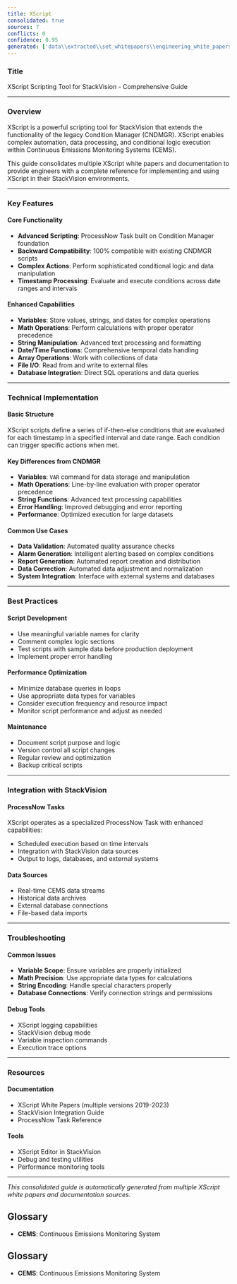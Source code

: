 ```yaml
---
title: XScript
consolidated: true
sources: 7
conflicts: 0
confidence: 0.95
generated: ['data\\extracted\\set_whitepapers\\engineering_white_papers_WhitePapers_XScript_XScriptWhitePaper11-27-18docx_71bd2b56.md', 'data\\extracted\\set_whitepapers\\engineering_white_papers_WhitePapers_XScript_XScriptWhitePaper11-2-2023docx_340ffb01.md', 'data\\extracted\\set_whitepapers\\engineering_white_papers_WhitePapers_XScript_XScriptWhitePaper05-12-2022docx_f67231bc.md', 'data\\extracted\\set_whitepapers\\engineering_white_papers_WhitePapers_XScript_XScriptWhitePaper06-11-2019docx_bb42bba8.md', 'data\\extracted\\set_whitepapers\\engineering_white_papers_WhitePapers_XScript_XScriptWhitePaper02-12-2020docx_36661866.md', 'data\\extracted\\set_whitepapers\\engineering_white_papers_WhitePapers_XScript_XScriptWhitePaper06-11-2019pdf_04e1461e.md', 'data\\extracted\\set_whitepapers\\engineering_white_papers_WhitePapers_XScript_XScriptWhitePaper02-12-2020pdf_2054a32d.md']
---
```


### Title
XScript Scripting Tool for StackVision - Comprehensive Guide

---

### Overview
XScript is a powerful scripting tool for StackVision that extends the functionality of the legacy Condition Manager (CNDMGR). XScript enables complex automation, data processing, and conditional logic execution within Continuous Emissions Monitoring Systems (CEMS).

This guide consolidates multiple XScript white papers and documentation to provide engineers with a complete reference for implementing and using XScript in their StackVision environments.

---

### Key Features

#### Core Functionality
- **Advanced Scripting**: ProcessNow Task built on Condition Manager foundation
- **Backward Compatibility**: 100% compatible with existing CNDMGR scripts
- **Complex Actions**: Perform sophisticated conditional logic and data manipulation
- **Timestamp Processing**: Evaluate and execute conditions across date ranges and intervals

#### Enhanced Capabilities
- **Variables**: Store values, strings, and dates for complex operations
- **Math Operations**: Perform calculations with proper operator precedence
- **String Manipulation**: Advanced text processing and formatting
- **Date/Time Functions**: Comprehensive temporal data handling
- **Array Operations**: Work with collections of data
- **File I/O**: Read from and write to external files
- **Database Integration**: Direct SQL operations and data queries

---

### Technical Implementation

#### Basic Structure
XScript scripts define a series of if-then-else conditions that are evaluated for each timestamp in a specified interval and date range. Each condition can trigger specific actions when met.

#### Key Differences from CNDMGR
- **Variables**: `VAR` command for data storage and manipulation
- **Math Operations**: Line-by-line evaluation with proper operator precedence
- **String Functions**: Advanced text processing capabilities
- **Error Handling**: Improved debugging and error reporting
- **Performance**: Optimized execution for large datasets

#### Common Use Cases
- **Data Validation**: Automated quality assurance checks
- **Alarm Generation**: Intelligent alerting based on complex conditions
- **Report Generation**: Automated report creation and distribution
- **Data Correction**: Automated data adjustment and normalization
- **System Integration**: Interface with external systems and databases

---

### Best Practices

#### Script Development
- Use meaningful variable names for clarity
- Comment complex logic sections
- Test scripts with sample data before production deployment
- Implement proper error handling

#### Performance Optimization
- Minimize database queries in loops
- Use appropriate data types for variables
- Consider execution frequency and resource impact
- Monitor script performance and adjust as needed

#### Maintenance
- Document script purpose and logic
- Version control all script changes
- Regular review and optimization
- Backup critical scripts

---

### Integration with StackVision

#### ProcessNow Tasks
XScript operates as a specialized ProcessNow Task with enhanced capabilities:
- Scheduled execution based on time intervals
- Integration with StackVision data sources
- Output to logs, databases, and external systems

#### Data Sources
- Real-time CEMS data streams
- Historical data archives
- External database connections
- File-based data imports

---

### Troubleshooting

#### Common Issues
- **Variable Scope**: Ensure variables are properly initialized
- **Math Precision**: Use appropriate data types for calculations
- **String Encoding**: Handle special characters properly
- **Database Connections**: Verify connection strings and permissions

#### Debug Tools
- XScript logging capabilities
- StackVision debug mode
- Variable inspection commands
- Execution trace options

---

### Resources

#### Documentation
- XScript White Papers (multiple versions 2019-2023)
- StackVision Integration Guide
- ProcessNow Task Reference

#### Tools
- XScript Editor in StackVision
- Debug and testing utilities
- Performance monitoring tools

---

*This consolidated guide is automatically generated from multiple XScript white papers and documentation sources.*


## Glossary

- **CEMS**: Continuous Emissions Monitoring System


## Glossary

- **CEMS**: Continuous Emissions Monitoring System
